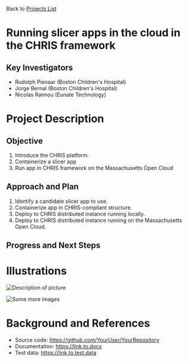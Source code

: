 Back to [Projects List](../../README.md#ProjectsList)

# Running slicer apps in the cloud in the CHRIS framework

## Key Investigators

- Rudolph Pienaar (Boston Children's Hospital)
- Jorge Bernal (Boston Children's Hospital)
- Nicolas Rannou (Eunate Technology)

# Project Description

## Objective

1. Introduce the CHRIS platform.
2. Containerize a slicer app
3. Run app in CHRIS framework on the Massachusetts Open Cloud

## Approach and Plan

1. Identify a candidate slicer app to use.
2. Containerize app in CHRIS-compliant structure.
3. Deploy to CHRIS distributed instance running locally.
4. Deploy to CHRIS distributed instance running on the Massachusetts Open Cloud.

## Progress and Next Steps

<!--Describe progress and next steps in a few bullet points as you are making progress.-->

# Illustrations

<!--Add pictures and links to videos that demonstrate what has been accomplished.-->

![Description of picture](Example2.jpg)

![Some more images](Example2.jpg)

# Background and References

<!--Use this space for information that may help people better understand your project, like links to papers, source code, or data.-->

- Source code: https://github.com/YourUser/YourRepository
- Documentation: https://link.to.docs
- Test data: https://link.to.test.data
